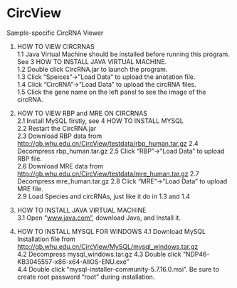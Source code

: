# CircView
Sample-specific CircRNA Viewer

1. HOW TO VIEW CIRCRNAS  
 1.1 Java Virtual Machine should be installed before running this program. See 3 HOW TO   INSTALL JAVA VIRTUAL MACHINE.  
 1.2 Double click CircRNA.jar to launch the program.  
 1.3 Click “Speices”->”Load Data” to upload the anotation file.  
 1.4 Click “CircRNA”->”Load Data” to upload the circRNA files.  
 1.5 Click the gene name on the left panel to see the image of the circRNA.  

2. HOW TO VIEW RBP and MRE ON CIRCRNAS  
 2.1 Install MySQL firstly, see 4 HOW TO INSTALL MYSQL  
 2.2 Restart the CircRNA.jar  
 2.3 Download RBP data from http://gb.whu.edu.cn/CircView/testdata/rbp_human.tar.gz 
 2.4 Decompress rbp_human.tar.gz 
 2.5 Click “RBP”->”Load Data” to upload RBP file.  
 2.6 Download MRE data from http://gb.whu.edu.cn/CircView/testdata/mre_human.tar.gz 
 2.7 Decompress mre_human.tar.gz
 2.8 Click “MRE”->”Load Data” to upload MRE file.  
 2.9 Load Species and circRNAs, just like it do in 1.3 and 1.4 
  
3. HOW TO INSTALL JAVA VIRTUAL MACHINE  
 3.1 Open “www.java.com”, download Java, and Install it.  

4. HOW TO INSTALL MYSQL FOR WINDOWS 
 4.1 Download MySQL Installation file from http://gb.whu.edu.cn/CircView/MySQL/mysql_windows.tar.gz  
 4.2 Decompress mysql_windows.tar.gz
 4.3 Double click “NDP46-KB3045557-x86-x64-AllOS-ENU.exe”  
 4.4 Double click “mysql-installer-community-5.7.16.0.msi”. Be sure to create root password “root” during installation.  
